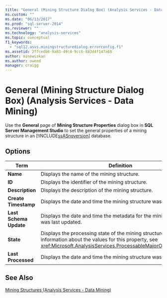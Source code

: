 ```yaml
---
title: "General (Mining Structure Dialog Box) (Analysis Services - Data Mining) | Microsoft Docs"
ms.custom: ""
ms.date: "06/13/2017"
ms.prod: "sql-server-2014"
ms.reviewer: ""
ms.technology: "analysis-services"
ms.topic: conceptual
f1_keywords: 
  - "sql12.asvs.miningstructuredialog.errorconfig.f1"
ms.assetid: 2f7cedb6-9a83-49c4-9cc6-883d4f147a68
author: minewiskan
ms.author: owend
manager: craigg
---
```

# General (Mining Structure Dialog Box) (Analysis Services - Data Mining)
  Use the **General** page of **Mining Structure Properties** dialog box in **SQL Server Management Studio** to set the general properties of a mining structure in an [!INCLUDE[ssASnoversion](../includes/ssasnoversion-md.md)] database.  
  
## Options  
  
|Term|Definition|  
|----------|----------------|  
|**Name**|Displays the name of the mining structure.|  
|**ID**|Displays the identifier of the mining structure.|  
|**Description**|Displays the description of the mining structure.|  
|**Create Timestamp**|Displays the date and time the mining structure was created.|  
|**Last Schema Update**|Displays the date and time the metadata for the mining structure was last updated.|  
|**State**|Displays the processing state of the mining structure. For more information about the values for this property, see <xref:Microsoft.AnalysisServices.ProcessableMajorObject.State%2A>.|  
|**Last Processed**|Displays the date and time the mining structure was last processed.|  
  
## See Also  
 [Mining Structures &#40;Analysis Services - Data Mining&#41;](data-mining/mining-structures-analysis-services-data-mining.md)  
  
  
